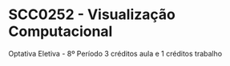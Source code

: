 # SCC0252 - Visualização Computacional
Optativa Eletiva - 8º Período
3 créditos aula e 1 créditos trabalho
